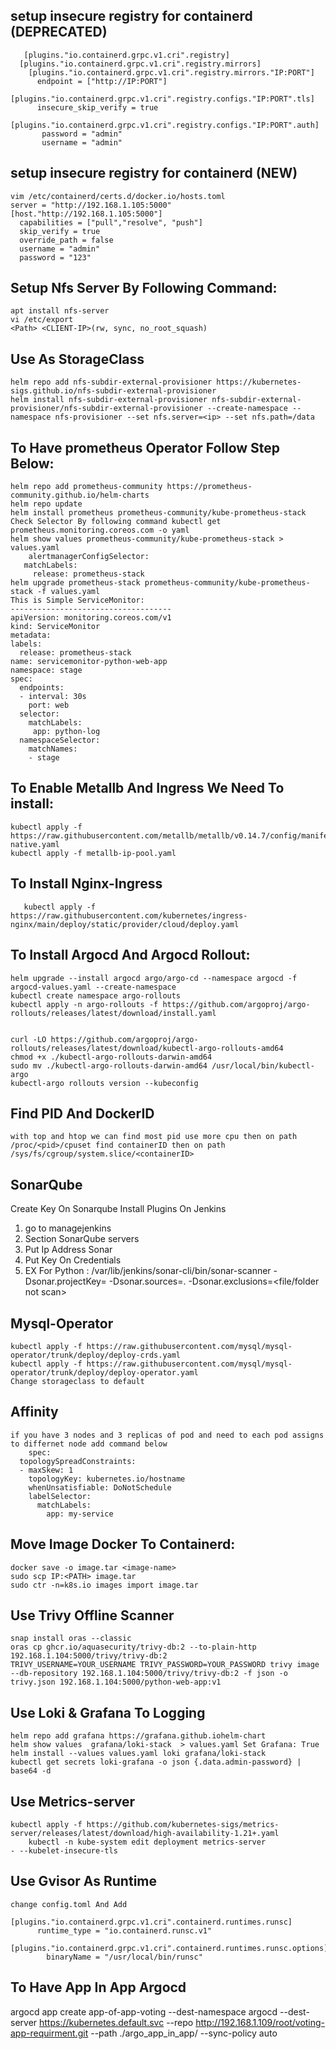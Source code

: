 ## setup insecure registry for containerd (DEPRECATED)
       [plugins."io.containerd.grpc.v1.cri".registry]
      [plugins."io.containerd.grpc.v1.cri".registry.mirrors]
        [plugins."io.containerd.grpc.v1.cri".registry.mirrors."IP:PORT"]
          endpoint = ["http://IP:PORT"]
        [plugins."io.containerd.grpc.v1.cri".registry.configs."IP:PORT".tls]
          insecure_skip_verify = true
        [plugins."io.containerd.grpc.v1.cri".registry.configs."IP:PORT".auth]
           password = "admin"
           username = "admin"
## setup insecure registry for containerd (NEW)
    vim /etc/containerd/certs.d/docker.io/hosts.toml
    server = "http://192.168.1.105:5000"
    [host."http://192.168.1.105:5000"]
      capabilities = ["pull","resolve", "push"]
      skip_verify = true
      override_path = false
      username = "admin"
      password = "123"
## Setup Nfs Server By Following Command:
    apt install nfs-server
    vi /etc/export
    <Path> <CLIENT-IP>(rw, sync, no_root_squash)
## Use As StorageClass 
    helm repo add nfs-subdir-external-provisioner https://kubernetes-sigs.github.io/nfs-subdir-external-provisioner
    helm install nfs-subdir-external-provisioner nfs-subdir-external-provisioner/nfs-subdir-external-provisioner --create-namespace --namespace nfs-provisioner --set nfs.server=<ip> --set nfs.path=/data
## To Have prometheus Operator Follow Step Below:
    helm repo add prometheus-community https://prometheus-community.github.io/helm-charts
    helm repo update
    helm install prometheus prometheus-community/kube-prometheus-stack
    Check Selector By following command kubectl get prometheus.monitoring.coreos.com -o yaml 
    helm show values prometheus-community/kube-prometheus-stack > values.yaml
        alertmanagerConfigSelector:
       matchLabels:
         release: prometheus-stack
    helm upgrade prometheus-stack prometheus-community/kube-prometheus-stack -f values.yaml
    This is Simple ServiceMonitor:
    ------------------------------------
    apiVersion: monitoring.coreos.com/v1
    kind: ServiceMonitor
    metadata:
    labels:
      release: prometheus-stack
    name: servicemonitor-python-web-app
    namespace: stage
    spec:
      endpoints:
      - interval: 30s
        port: web
      selector:
        matchLabels:
         app: python-log
      namespaceSelector:
        matchNames:
        - stage

## To Enable Metallb And Ingress We Need To install:
    kubectl apply -f https://raw.githubusercontent.com/metallb/metallb/v0.14.7/config/manifests/metallb-native.yaml
    kubectl apply -f metallb-ip-pool.yaml
## To Install Nginx-Ingress
       kubectl apply -f https://raw.githubusercontent.com/kubernetes/ingress-nginx/main/deploy/static/provider/cloud/deploy.yaml
## To Install Argocd And Argocd Rollout:
    helm upgrade --install argocd argo/argo-cd --namespace argocd -f argocd-values.yaml --create-namespace
    kubectl create namespace argo-rollouts
    kubectl apply -n argo-rollouts -f https://github.com/argoproj/argo-rollouts/releases/latest/download/install.yaml
    

    curl -LO https://github.com/argoproj/argo-rollouts/releases/latest/download/kubectl-argo-rollouts-amd64
    chmod +x ./kubectl-argo-rollouts-darwin-amd64
    sudo mv ./kubectl-argo-rollouts-darwin-amd64 /usr/local/bin/kubectl-argo 
    kubectl-argo rollouts version --kubeconfig 
## Find PID And DockerID
    with top and htop we can find most pid use more cpu then on path /proc/<pid>/cpuset find containerID then on path /sys/fs/cgroup/system.slice/<containerID>
## SonarQube
   Create Key On Sonarqube
   Install Plugins On Jenkins
   1) go to managejenkins
   2) Section SonarQube servers
   3) Put Ip Address Sonar
   4) Put Key On Credentials
   5) EX For Python : /var/lib/jenkins/sonar-cli/bin/sonar-scanner -Dsonar.projectKey=<Project-Name> -Dsonar.sources=.  -Dsonar.exclusions=<file/folder not scan>
## Mysql-Operator
    kubectl apply -f https://raw.githubusercontent.com/mysql/mysql-operator/trunk/deploy/deploy-crds.yaml
    kubectl apply -f https://raw.githubusercontent.com/mysql/mysql-operator/trunk/deploy/deploy-operator.yaml
    Change storageclass to default
## Affinity 
    if you have 3 nodes and 3 replicas of pod and need to each pod assigns to differnet node add command below
        spec:
      topologySpreadConstraints:
      - maxSkew: 1
        topologyKey: kubernetes.io/hostname
        whenUnsatisfiable: DoNotSchedule
        labelSelector:
          matchLabels:
            app: my-service
## Move Image Docker To Containerd:
    docker save -o image.tar <image-name>
    sudo scp IP:<PATH> image.tar
    sudo ctr -n=k8s.io images import image.tar
## Use Trivy Offline Scanner
    snap install oras --classic
    oras cp ghcr.io/aquasecurity/trivy-db:2 --to-plain-http 192.168.1.104:5000/trivy/trivy-db:2
    TRIVY_USERNAME=YOUR_USERNAME TRIVY_PASSWORD=YOUR_PASSWORD trivy image --db-repository 192.168.1.104:5000/trivy/trivy-db:2 -f json -o trivy.json 192.168.1.104:5000/python-web-app:v1 
## Use Loki & Grafana To Logging 
    helm repo add grafana https://grafana.github.iohelm-chart
    helm show values  grafana/loki-stack  > values.yaml Set Grafana: True
    helm install --values values.yaml loki grafana/loki-stack
    kubectl get secrets loki-grafana -o json {.data.admin-password} | base64 -d
    
## Use Metrics-server 
    kubectl apply -f https://github.com/kubernetes-sigs/metrics-server/releases/latest/download/high-availability-1.21+.yaml
        kubectl -n kube-system edit deployment metrics-server
    - --kubelet-insecure-tls
## Use Gvisor As Runtime 
    change config.toml And Add 
            [plugins."io.containerd.grpc.v1.cri".containerd.runtimes.runsc]
          runtime_type = "io.containerd.runsc.v1"
          [plugins."io.containerd.grpc.v1.cri".containerd.runtimes.runsc.options]
            binaryName = "/usr/local/bin/runsc"
## To Have App In App Argocd 
   
   argocd app create app-of-app-voting --dest-namespace argocd --dest-server https://kubernetes.default.svc --repo http://192.168.1.109/root/voting-app-requirment.git --path ./argo_app_in_app/ --sync-policy auto

